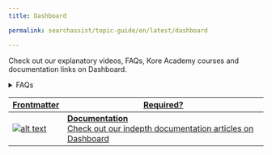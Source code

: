 ```yaml
---
title: Dashboard

permalink: searchassist/topic-guide/en/latest/dashboard

---
```

<!--#### Topic Guide
###### Dashboard-->

  Check out our explanatory videos, FAQs, Kore Academy courses and documentation links on Dashboard.


<details>
  <summary>FAQs
  </summary>

  <a class="doc-link" target="_blank" href="https://docs.kore.ai/searchassist/concepts/analyzing-performance/analyzing-search-performance/#Accessing_the_SearchAssist_Dashboard">
 
  How do I check metrics for a particular date range?

</a>

 <a class="doc-link" target="_blank" href="https://docs.kore.ai/searchassist/concepts/analyzing-performance/analyzing-search-performance/#Accessing_the_SearchAssist_Dashboard">
 
 How to track metrics based on index?

</a>


</details>

<a class="doc-link" target="_blank" href="https://docs.kore.ai/searchassist/concepts/analyzing-performance/analyzing-search-performance/#Accessing_the_SearchAssist_Dashboard">
 
| Frontmatter | Required? |
|-------------|-------------|
| ![alt text](images/docIcon.svg "Title") | **Documentation**  <br /> Check out our indepth documentation articles on Dashboard | 


</a>
